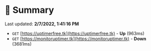 # 📖 Summary
Last updated: **2/7/2022, 1:41:16 PM**

- `GET` [https://uptimerfree.tk](https://uptimerfree.tk) - **Up** (963ms)
- `GET` [https://monitoruptimer.tk](https://monitoruptimer.tk) - **Down** (3681ms)
